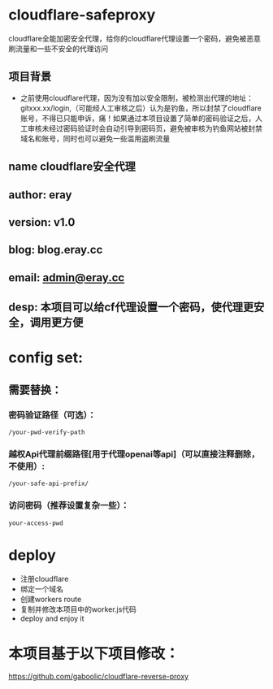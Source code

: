 # cloudflare-safeproxy
cloudflare全能加密安全代理，给你的cloudflare代理设置一个密码，避免被恶意刷流量和一些不安全的代理访问
## 项目背景
- 之前使用cloudflare代理，因为没有加以安全限制，被检测出代理的地址：gitxxx.xx/login,（可能经人工审核之后）认为是钓鱼，所以封禁了cloudflare账号，不得已只能申诉，痛！如果通过本项目设置了简单的密码验证之后，人工审核未经过密码验证时会自动引导到密码页，避免被审核为钓鱼网站被封禁域名和账号，同时也可以避免一些滥用盗刷流量
## name cloudflare安全代理
## author: eray
## version: v1.0
## blog: blog.eray.cc
## email: admin@eray.cc
## desp: 本项目可以给cf代理设置一个密码，使代理更安全，调用更方便

# config set:
## 需要替换：
### 密码验证路径（可选）：
```
/your-pwd-verify-path
```
### 越权Api代理前缀路径[用于代理openai等api]（可以直接注释删除，不使用）:
```
/your-safe-api-prefix/
```
### 访问密码（推荐设置复杂一些）：
```
your-access-pwd
```
# deploy
- 注册cloudflare
- 绑定一个域名
- 创建workers route
- 复制并修改本项目中的worker.js代码
- deploy and enjoy it

# 本项目基于以下项目修改：
https://github.com/gaboolic/cloudflare-reverse-proxy
